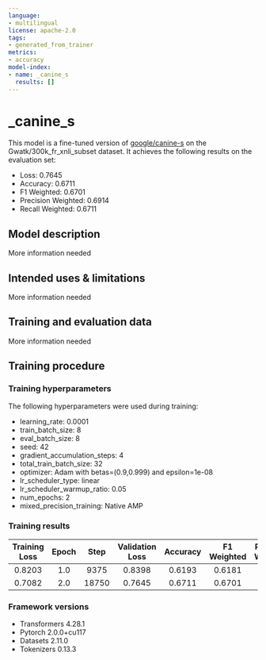```yaml
---
language:
- multilingual
license: apache-2.0
tags:
- generated_from_trainer
metrics:
- accuracy
model-index:
- name: _canine_s
  results: []
---
```


<!-- This model card has been generated automatically according to the information the Trainer had access to. You
should probably proofread and complete it, then remove this comment. -->

# _canine_s

This model is a fine-tuned version of [google/canine-s](https://huggingface.co/google/canine-s) on the Gwatk/300k_fr_xnli_subset dataset.
It achieves the following results on the evaluation set:
- Loss: 0.7645
- Accuracy: 0.6711
- F1 Weighted: 0.6701
- Precision Weighted: 0.6914
- Recall Weighted: 0.6711

## Model description

More information needed

## Intended uses & limitations

More information needed

## Training and evaluation data

More information needed

## Training procedure

### Training hyperparameters

The following hyperparameters were used during training:
- learning_rate: 0.0001
- train_batch_size: 8
- eval_batch_size: 8
- seed: 42
- gradient_accumulation_steps: 4
- total_train_batch_size: 32
- optimizer: Adam with betas=(0.9,0.999) and epsilon=1e-08
- lr_scheduler_type: linear
- lr_scheduler_warmup_ratio: 0.05
- num_epochs: 2
- mixed_precision_training: Native AMP

### Training results

| Training Loss | Epoch | Step  | Validation Loss | Accuracy | F1 Weighted | Precision Weighted | Recall Weighted |
|:-------------:|:-----:|:-----:|:---------------:|:--------:|:-----------:|:------------------:|:---------------:|
| 0.8203        | 1.0   | 9375  | 0.8398          | 0.6193   | 0.6181      | 0.6533             | 0.6193          |
| 0.7082        | 2.0   | 18750 | 0.7645          | 0.6711   | 0.6701      | 0.6914             | 0.6711          |


### Framework versions

- Transformers 4.28.1
- Pytorch 2.0.0+cu117
- Datasets 2.11.0
- Tokenizers 0.13.3
